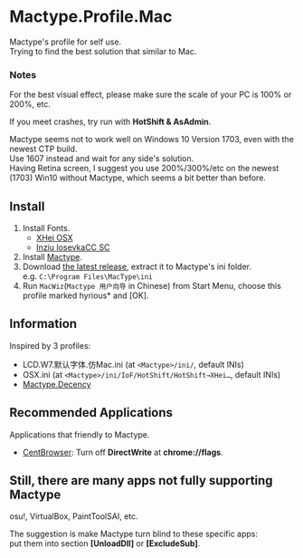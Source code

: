 # Mactype.Profile.Mac

Mactype's profile for self use.  
Trying to find the best solution that similar to Mac.

### Notes

For the best visual effect, please make sure the scale of your PC is 100% or 200%, etc.

If you meet crashes, try run with **HotShift & AsAdmin**.

Mactype seems not to work well on Windows 10 Version 1703, even with the newest CTP build.  
Use 1607 instead and wait for any side's solution.  
Having Retina screen, I suggest you use 200%/300%/etc on the newest (1703) Win10 without Mactype, which seems a bit better than before.

## Install

1. Install Fonts.
    - [XHei OSX](https://pan.baidu.com/s/1ntqNBrb)
    - [Inziu IosevkaCC SC](https://be5invis.github.io/Iosevka/inziu.html)
2. Install [Mactype](http://www.mactype.net/).
3. Download [the latest release](https://github.com/hyrious/Mactype.Profile.Mac/releases/latest), extract it to Mactype's ini folder.  
   e.g. `C:\Program Files\MacType\ini`
4. Run `MacWiz`(`Mactype 用户向导` in Chinese) from Start Menu, choose this profile marked hyrious* and \[OK\].

## Information

Inspired by 3 profiles:  
- LCD.W7.默认字体.仿Mac.ini (at `<Mactype>/ini/`, default INIs)
- OSX.ini (at `<Mactype>/ini/IoF/HotShift/HotShift→XHei…`, default INIs)
- [Mactype.Decency](https://github.com/renkun-ken/MacType.Decency)

## Recommended Applications

Applications that friendly to Mactype.
- [CentBrowser](https://www.centbrowser.com/): Turn off **DirectWrite** at **chrome://flags**.

## Still, there are many apps not fully supporting Mactype

osu!, VirtualBox, PaintToolSAI, etc.

The suggestion is make Mactype turn blind to these specific apps:  
put them into section **[UnloadDll]** or **[ExcludeSub]**.
